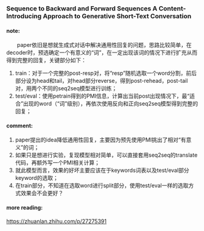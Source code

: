 ### Sequence to Backward and Forward Sequences A Content-Introducing Approach to Generative Short-Text Conversation 

#### note:
&emsp;&emsp;paper依旧是想就生成式对话中解决通用性回复的问题，思路比较简单，在decoder时，预选确定一个有意义的“词”，在一定出现该词的情况下进行扩充从而得到完整的回复，关键部分如下：

1. train：对于一个完整的post-resp对，将“resp”随机选取一个word分割，前后部分设为head和tail，对head部分reverse，得到post-rehead，post-tail对，用两个不同的seq2seq模型进行训练；
2. test/eval：使用petrain得到的PMI信息，计算出当前post出现情况下，最“适合”出现的word（“词”级别），再依次使用反向和正向seq2seq模型得到完整的回复；

#### comment:
1. paper提出的idea降低通用性回复，主要因为预先使用PMI挑出了相对“有意义”的词；
2. 如果只是想进行实验，复现模型相对简单，可以直接套用seq2seq的translate代码，再额外写一个PMI相关计算；
3. 就此模型而言，效果的好坏主要应该在于keywords词表以及test/eval部分keyword的选取；
4. 在train部分，不知道在选取word进行split部分，使用test/eval一样的选取方式效果会不会更好？
  
#### more reading:
<https://zhuanlan.zhihu.com/p/27275391>

